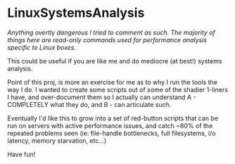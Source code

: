 # LinuxSystemsAnalysis

*Anything overtly dangerous I tried to comment as such. The majority of things here are read-only commands used for performance analysis specific to Linux boxes.*

This could be useful if you are like me and do mediocre (at best!) systems analysis.

Point of this proj, is more an exercise for me as to why I run the tools the way I do. I wanted to create some scripts out of some of the shadier 1-liners I have, and over-document them so I actually can understand A - COMPLETELY what they do, and B - can articulate such. 

Eventually I'd like this to grow into a set of red-button scripts that can be run on servers with active performance issues, and catch ~80% of the repeated problems seen (ie: file-handle bottlenecks, full filesystems, i/o latency, memory starvation, etc...)

Have fun!
